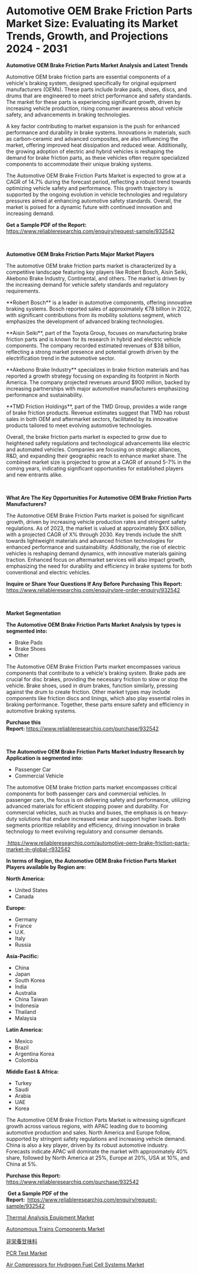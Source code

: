 <p><h1>Automotive OEM Brake Friction Parts Market Size: Evaluating its Market Trends, Growth, and Projections 2024 - 2031</h1></p><p><strong>Automotive OEM Brake Friction Parts Market Analysis and Latest Trends</strong></p>
<p><p>Automotive OEM brake friction parts are essential components of a vehicle's braking system, designed specifically for original equipment manufacturers (OEMs). These parts include brake pads, shoes, discs, and drums that are engineered to meet strict performance and safety standards. The market for these parts is experiencing significant growth, driven by increasing vehicle production, rising consumer awareness about vehicle safety, and advancements in braking technologies. </p><p>A key factor contributing to market expansion is the push for enhanced performance and durability in brake systems. Innovations in materials, such as carbon-ceramic and advanced composites, are also influencing the market, offering improved heat dissipation and reduced wear. Additionally, the growing adoption of electric and hybrid vehicles is reshaping the demand for brake friction parts, as these vehicles often require specialized components to accommodate their unique braking systems.</p><p>The Automotive OEM Brake Friction Parts Market is expected to grow at a CAGR of 14.7% during the forecast period, reflecting a robust trend towards optimizing vehicle safety and performance. This growth trajectory is supported by the ongoing evolution in vehicle technologies and regulatory pressures aimed at enhancing automotive safety standards. Overall, the market is poised for a dynamic future with continued innovation and increasing demand.</p></p>
<p><strong>Get a Sample PDF of the Report:&nbsp;</strong> <a href="https://www.reliableresearchiq.com/enquiry/request-sample/932542">https://www.reliableresearchiq.com/enquiry/request-sample/932542</a></p>
<p>&nbsp;</p>
<p><strong>Automotive OEM Brake Friction Parts Major Market Players</strong></p>
<p><p>The automotive OEM brake friction parts market is characterized by a competitive landscape featuring key players like Robert Bosch, Aisin Seiki, Akebono Brake Industry, Continental, and others. The market is driven by the increasing demand for vehicle safety standards and regulatory requirements.</p><p>**Robert Bosch** is a leader in automotive components, offering innovative braking systems. Bosch reported sales of approximately €78 billion in 2022, with significant contributions from its mobility solutions segment, which emphasizes the development of advanced braking technologies.</p><p>**Aisin Seiki**, part of the Toyota Group, focuses on manufacturing brake friction parts and is known for its research in hybrid and electric vehicle components. The company recorded estimated revenues of $38 billion, reflecting a strong market presence and potential growth driven by the electrification trend in the automotive sector.</p><p>**Akebono Brake Industry** specializes in brake friction materials and has reported a growth strategy focusing on expanding its footprint in North America. The company projected revenues around $900 million, backed by increasing partnerships with major automotive manufacturers emphasizing performance and sustainability.</p><p>**TMD Friction Holdings**, part of the TMD Group, provides a wide range of brake friction products. Revenue estimates suggest that TMD has robust sales in both OEM and aftermarket sectors, facilitated by its innovative products tailored to meet evolving automotive technologies.</p><p>Overall, the brake friction parts market is expected to grow due to heightened safety regulations and technological advancements like electric and automated vehicles. Companies are focusing on strategic alliances, R&D, and expanding their geographic reach to enhance market share. The combined market size is projected to grow at a CAGR of around 5-7% in the coming years, indicating significant opportunities for established players and new entrants alike.</p></p>
<p>&nbsp;</p>
<p><strong>What Are The Key Opportunities For Automotive OEM Brake Friction Parts Manufacturers?</strong></p>
<p><p>The Automotive OEM Brake Friction Parts market is poised for significant growth, driven by increasing vehicle production rates and stringent safety regulations. As of 2023, the market is valued at approximately $XX billion, with a projected CAGR of X% through 2030. Key trends include the shift towards lightweight materials and advanced friction technologies for enhanced performance and sustainability. Additionally, the rise of electric vehicles is reshaping demand dynamics, with innovative materials gaining traction. Enhanced focus on aftermarket services will also impact growth, emphasizing the need for durability and efficiency in brake systems for both conventional and electric vehicles.</p></p>
<p><strong>Inquire or Share Your Questions If Any Before Purchasing This Report:</strong> <a href="https://www.reliableresearchiq.com/enquiry/pre-order-enquiry/932542">https://www.reliableresearchiq.com/enquiry/pre-order-enquiry/932542</a></p>
<p>&nbsp;</p>
<p><strong>Market Segmentation</strong></p>
<p><strong>The Automotive OEM Brake Friction Parts Market Analysis by types is segmented into:</strong></p>
<p><ul><li>Brake Pads</li><li>Brake Shoes</li><li>Other</li></ul></p>
<p><p>The Automotive OEM Brake Friction Parts market encompasses various components that contribute to a vehicle's braking system. Brake pads are crucial for disc brakes, providing the necessary friction to slow or stop the vehicle. Brake shoes, used in drum brakes, function similarly, pressing against the drum to create friction. Other market types may include components like friction discs and linings, which also play essential roles in braking performance. Together, these parts ensure safety and efficiency in automotive braking systems.</p></p>
<p><strong>Purchase this Report:&nbsp;</strong><a href="https://www.reliableresearchiq.com/purchase/932542">https://www.reliableresearchiq.com/purchase/932542</a></p>
<p>&nbsp;</p>
<p><strong>The Automotive OEM Brake Friction Parts Market Industry Research by Application is segmented into:</strong></p>
<p><ul><li>Passenger Car</li><li>Commercial Vehicle</li></ul></p>
<p><p>The automotive OEM brake friction parts market encompasses critical components for both passenger cars and commercial vehicles. In passenger cars, the focus is on delivering safety and performance, utilizing advanced materials for efficient stopping power and durability. For commercial vehicles, such as trucks and buses, the emphasis is on heavy-duty solutions that endure increased wear and support higher loads. Both segments prioritize reliability and efficiency, driving innovation in brake technology to meet evolving regulatory and consumer demands.</p></p>
<p><a href="https://www.reliableresearchiq.com/automotive-oem-brake-friction-parts-market-in-global-r932542">&nbsp;https://www.reliableresearchiq.com/automotive-oem-brake-friction-parts-market-in-global-r932542</a></p>
<p><strong>In terms of Region, the Automotive OEM Brake Friction Parts Market Players available by Region are:</strong></p>
<p>
    <p> <strong> North America: </strong>
        <ul>
            <li>United States</li>
            <li>Canada</li>
        </ul>
        </p> 
    <p> <strong> Europe: </strong>
        <ul>
            <li>Germany</li>
            <li>France</li>
            <li>U.K.</li>
            <li>Italy</li>
            <li>Russia</li>
        </ul>
        </p> 
    <p> <strong> Asia-Pacific: </strong>
        <ul>
            <li>China</li>
            <li>Japan</li>
            <li>South Korea</li>
            <li>India</li>
            <li>Australia</li>
            <li>China Taiwan</li>
            <li>Indonesia</li>
            <li>Thailand</li>
            <li>Malaysia</li>
        </ul>
        </p> 
    <p> <strong> Latin America: </strong>
        <ul>
            <li>Mexico</li>
            <li>Brazil</li>
            <li>Argentina Korea</li>
            <li>Colombia</li>
        </ul>
        </p> 
    <p> <strong> Middle East & Africa: </strong>
        <ul>
            <li>Turkey</li>
            <li>Saudi</li>
            <li>Arabia</li>
            <li>UAE</li>
            <li>Korea</li>
        </ul>
    </p>
    </p>
<p><p>The Automotive OEM Brake Friction Parts Market is witnessing significant growth across various regions, with APAC leading due to booming automotive production and sales. North America and Europe follow, supported by stringent safety regulations and increasing vehicle demand. China is also a key player, driven by its robust automotive industry. Forecasts indicate APAC will dominate the market with approximately 40% share, followed by North America at 25%, Europe at 20%, USA at 10%, and China at 5%.</p></p>
<p><strong>Purchase this Report: </strong><a href="https://www.reliableresearchiq.com/purchase/932542">https://www.reliableresearchiq.com/purchase/932542</a></p>
<p>&nbsp;<strong>Get a Sample PDF of the Report:&nbsp;&nbsp;</strong><a href="https://www.reliableresearchiq.com/enquiry/request-sample/932542">https://www.reliableresearchiq.com/enquiry/request-sample/932542</a></p>
<p><strong></strong></p>
<p><p><a href="https://medium.com/@jasmine.wilson5656/the-comprehensive-thermal-analysis-equipment-market-research-report-is-essential-for-626a1e803083">Thermal Analysis Equipment Market</a></p><p><a href="https://issuu.com/reportprime-2/docs/autonomous-trains-components-market_eec591221a415d">Autonomous Trains Components Market</a></p><p><a href="https://medium.com/@sheilabruen2023/non-nutritive-sweetener-market-%E3%81%AE%E3%82%B0%E3%83%AD%E3%83%BC%E3%83%90%E3%83%AB%E5%B8%82%E5%A0%B4%E6%A6%82%E8%A6%81%E3%81%AF-%E4%B8%96%E7%95%8C%E3%81%8A%E3%82%88%E3%81%B3%E4%B8%BB%E8%A6%81%E5%B8%82%E5%A0%B4%E3%81%AB%E3%81%8A%E3%81%91%E3%82%8B%E6%A5%AD%E7%95%8C%E3%81%AB%E5%BD%B1%E9%9F%BF%E3%82%92%E4%B8%8E%E3%81%88%E3%82%8B%E4%B8%BB%E8%A6%81%E3%81%AA%E3%83%88%E3%83%AC%E3%83%B3%E3%83%89%E3%81%AB%E3%81%A4%E3%81%84%E3%81%A6-%E7%8B%AC%E8%87%AA%E3%81%AE%E8%A6%96%E7%82%B9%E3%82%92%E6%8F%90%E4%BE%9B%E3%81%97%E3%81%BE%E3%81%99-c586fdbe5159">非栄養甘味料</a></p><p><a href="https://www.linkedin.com/pulse/pcr-test-market-revolution-2024-2031-trends-shaping-next-decade-k5hpf?trackingId=qLyvDvKuTb%2BkV6dvwBhRmQ%3D%3D">PCR Test Market</a></p><p><a href="https://issuu.com/reportprime-2/docs/air-compressors-for-hydrogen-fuel-c_9ec0599bd18b8f">Air Compressors for Hydrogen Fuel Cell Systems Market</a></p></p>